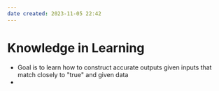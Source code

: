 ```yaml
---
date created: 2023-11-05 22:42
---
```


# Knowledge in Learning

- Goal is to learn how to construct accurate outputs given inputs that match closely to "true" and given data
- 